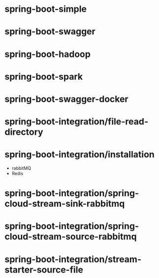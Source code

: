 # spring-boot-simple
# spring-boot-swagger
# spring-boot-hadoop
# spring-boot-spark
# spring-boot-swagger-docker
# spring-boot-integration/file-read-directory
# spring-boot-integration/installation
   * rabbitMQ
   * Redis
# spring-boot-integration/spring-cloud-stream-sink-rabbitmq
# spring-boot-integration/spring-cloud-stream-source-rabbitmq
# spring-boot-integration/stream-starter-source-file
